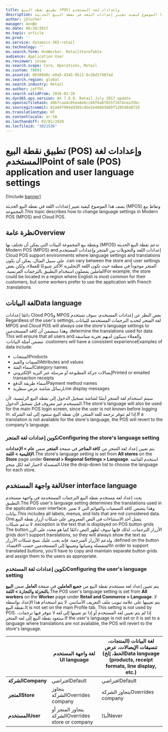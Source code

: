```yaml
---
title: تطبيق نقطة البيع (POS) وإعدادات لغة المستخدم
description: يصف هذا الموضوع كيفية تغيير إعدادات اللغة في نقطة البيع الحديثة (MPOS) ونقاط بيع المجموعة.
author: jblucher
manager: AnnBe
ms.date: 06/20/2017
ms.topic: article
ms.prod: ''
ms.service: dynamics-365-retail
ms.technology: ''
ms.search.form: HcmWorker, RetailStoreTable
audience: Application User
ms.reviewer: josaw
ms.search.scope: Core, Operations, Retail
ms.custom: 78891
ms.assetid: 0030940c-e0a5-4345-9511-8c3bd1f487ad
ms.search.region: global
ms.search.industry: Retail
ms.author: jeffbl
ms.search.validFrom: 2016-02-28
ms.dyn365.ops.version: AX 7.0.0, Retail July 2017 update
ms.openlocfilehash: 49bfcaa4c05ea8e6cc6bf0a8f855f2474cea35bc
ms.sourcegitcommit: 81a647904dd305c4be2e4b683689f128548a872d
ms.translationtype: HT
ms.contentlocale: ar-SA
ms.lasthandoff: 02/01/2020
ms.locfileid: "3021536"
---
```

# <a name="point-of-sale-pos-application-and-user-language-settings"></a><span data-ttu-id="b5052-103">تطبيق نقطة البيع (POS) وإعدادات لغة المستخدم</span><span class="sxs-lookup"><span data-stu-id="b5052-103">Point of sale (POS) application and user language settings</span></span>

[!include [banner](includes/banner.md)]

<span data-ttu-id="b5052-104">يصف هذا الموضوع كيفية تغيير إعدادات اللغة في نقطة البيع الحديثة (MPOS) ونقاط بيع المجموعة.</span><span class="sxs-lookup"><span data-stu-id="b5052-104">This topic describes how to change language settings in Modern POS (MPOS) and Cloud POS.</span></span>

## <a name="overview"></a><span data-ttu-id="b5052-105">نظرة عامة</span><span class="sxs-lookup"><span data-stu-id="b5052-105">Overview</span></span>
<span data-ttu-id="b5052-106">‏‫تدعم ‏‫نقطة البيع الحديثة (MPOS) ونقطة بيع المجموعة البيئات التي يمكن أن تختلف بها إعدادات اللغة والتحويلات بين المتجر وإعدادات المستخدم.</span><span class="sxs-lookup"><span data-stu-id="b5052-106">Modern POS (MPOS) and Cloud POS support environments where language settings and translations can vary between the store and user settings.</span></span> <span data-ttu-id="b5052-107">على سبيل المثال، يمكن أن يكون المتجر موجوداً في منطقة حيث تكون اللغة الإنجليزية الأكثر شيوعًا للعملاء، ولكن بعض العاملين يفضلون استخدام التطبيق بالترجمات الفرنسية.‬</span><span class="sxs-lookup"><span data-stu-id="b5052-107">For example, the store could be located in a region where English is most common for their customers, but some workers prefer to use the application with French translations.</span></span>

## <a name="data-language"></a><span data-ttu-id="b5052-108">لغة البيانات</span><span class="sxs-lookup"><span data-stu-id="b5052-108">Data language</span></span>

<span data-ttu-id="b5052-109">‏‫بغض النظر عن إعدادات المستخدم، سوف تستخدم MPOS وCloud POS دائمًا إعدادات لغة المتجر لتحديد الترجمات المستخدمة للبيانات.</span><span class="sxs-lookup"><span data-stu-id="b5052-109">Regardless of the user's settings, MPOS and Cloud POS will always use the store's language settings to determine the translations used for data.</span></span> <span data-ttu-id="b5052-110">وهذا سيضمن أن كافة المستخدمين والعملاء سيكون لديهم تجربة متناسقة.</span><span class="sxs-lookup"><span data-stu-id="b5052-110">This will ensure that all users and customers will have a consistent experience.</span></span> <span data-ttu-id="b5052-111">تتضمن أمثلة البيانات:‬</span><span class="sxs-lookup"><span data-stu-id="b5052-111">Examples of data include:</span></span>

- <span data-ttu-id="b5052-112">المنتجات</span><span class="sxs-lookup"><span data-stu-id="b5052-112">Products</span></span>
- <span data-ttu-id="b5052-113">السمات والقيم</span><span class="sxs-lookup"><span data-stu-id="b5052-113">Attributes and values</span></span>
- <span data-ttu-id="b5052-114">أسماء الفئة</span><span class="sxs-lookup"><span data-stu-id="b5052-114">Category names</span></span>
- <span data-ttu-id="b5052-115">إيصالات حركة المطبوعة أو مرسلة عبر البريد الإلكتروني</span><span class="sxs-lookup"><span data-stu-id="b5052-115">Printed or emailed transaction receipts</span></span>
- <span data-ttu-id="b5052-116">أسماء طريقة الدفع</span><span class="sxs-lookup"><span data-stu-id="b5052-116">Payment method names</span></span>
- <span data-ttu-id="b5052-117">رسائل شاشة عرض سطرية</span><span class="sxs-lookup"><span data-stu-id="b5052-117">Line display messages</span></span>

<span data-ttu-id="b5052-118">سيتم استخدام لغة المتجر أيضًا لشاشة تسجيل الدخول إلى نقطة البيع الرئيسية، لأن المستخدم غير معروف قبل تسجيل الدخول.</span><span class="sxs-lookup"><span data-stu-id="b5052-118">The store's language will also be used for the main POS login screen, since the user is not known before logging in.</span></span> <span data-ttu-id="b5052-119">إذا لم تتوفر ترجمة للغة المتجر، فإن نقطة البيع ستعود إلى لغة الشركة.‬</span><span class="sxs-lookup"><span data-stu-id="b5052-119">If a translation is not available for the store's language, the POS will revert to the company's language.</span></span>

### <a name="configuring-the-stores-language-setting"></a><span data-ttu-id="b5052-120">تكوين إعدادات لغة المتجر</span><span class="sxs-lookup"><span data-stu-id="b5052-120">Configuring the store's language setting</span></span>

<span data-ttu-id="b5052-121">يتم تعيين إعداد لغة المتجر من **كافة المتاجر‬** في صفحة **المتجر** ضمن **عام &gt; الإعدادات الإقليمية &gt; اللغة**.</span><span class="sxs-lookup"><span data-stu-id="b5052-121">The store's language setting is set from **All stores** on the **Store** page under **General &gt; Regional Settings &gt; Language**.</span></span> <span data-ttu-id="b5052-122">استخدم القائمة المنسدلة لاختيار لغة لكل متجر.‬</span><span class="sxs-lookup"><span data-stu-id="b5052-122">Use the drop-down list to choose the language for each store.</span></span>

## <a name="user-interface-language"></a><span data-ttu-id="b5052-123">لغة واجهة المستخدم</span><span class="sxs-lookup"><span data-stu-id="b5052-123">User interface language</span></span>

<span data-ttu-id="b5052-124">يحدد إعداد لغة مستخدم نقطة البيع الترجمات المستخدمة في واجهة مستخدم التطبيق.</span><span class="sxs-lookup"><span data-stu-id="b5052-124">The POS user's language setting determines the translations used in the application user interface.</span></span> <span data-ttu-id="b5052-125">وهذا يتضمن كافة التسميات والقوائم التي لا تعتبر بيانات.‬</span><span class="sxs-lookup"><span data-stu-id="b5052-125">This includes all labels, menus, and lists that are not considered data.</span></span> <span data-ttu-id="b5052-126">‏‫يتمثل أحد الاستثناءات في النص المعروض على شبكات أزرار نقطة البيع.</span><span class="sxs-lookup"><span data-stu-id="b5052-126">One exception is the text that is displayed on POS button grids.</span></span> <span data-ttu-id="b5052-127">لا تدعم شبكات الأزرار الترجمات، لذلك فإنها سوف تُظهر النص دائمًا كما هو محدد على الزر.</span><span class="sxs-lookup"><span data-stu-id="b5052-127">The button grids don't support translations, so they will always show the text as defined on the button.</span></span> <span data-ttu-id="b5052-128">ولدعم الأزرار المترجمة، فإنه يجب عليك نسخ شبكات الأزرار المنفصلة وصيانها وتعيينها إلى المستخدمين حسب الاقتضاء.‬</span><span class="sxs-lookup"><span data-stu-id="b5052-128">In order to support translated buttons, you'll have to copy and maintain separate button grids and assign them to the users as appropriate.</span></span>

### <a name="configuring-the-users-language-setting"></a><span data-ttu-id="b5052-129">تكوين إعدادات لغة المستخدم</span><span class="sxs-lookup"><span data-stu-id="b5052-129">Configuring the user's language setting</span></span>

<span data-ttu-id="b5052-130">يتم تعيين إعداد لغة مستخدم نقطة البيع من **جميع العاملين** في صفحة **العامل** ضمن **البيع بالتجزئة والتجارة &gt; اللغة**.</span><span class="sxs-lookup"><span data-stu-id="b5052-130">The POS user's language setting is set from **All workers** on the **Worker** page under **Retail and Commerce &gt; Language**.</span></span> <span data-ttu-id="b5052-131">لا يتم تعيينها على علامة تبويب ملف التعريف الأساسي. لا يتم استخدام هذا الإعداد بواسطة نقطة البيع.</span><span class="sxs-lookup"><span data-stu-id="b5052-131">It is not set on the main Profile tab. This setting is not used by POS.</span></span> <span data-ttu-id="b5052-132">إذا لم يتم تعيين لغة المستخدم أو إذا تم تعيينها إلى لغة لا تتوفر فيها ترجمات، ستعود نقطة البيع إلى لغة المتجر.</span><span class="sxs-lookup"><span data-stu-id="b5052-132">If the user's language is not set or it is set to a language where translations are not available, the POS will revert to the store's language.</span></span>

|             | <span data-ttu-id="b5052-133">لغة واجهة المستخدم   </span><span class="sxs-lookup"><span data-stu-id="b5052-133">UI language</span></span>                | <span data-ttu-id="b5052-134">لغة البيانات (المنتجات، تنسيقات الإيصالات، عرض الخط، إلخ)</span><span class="sxs-lookup"><span data-stu-id="b5052-134">Data language (products, receipt formats, line display, etc.)</span></span> |
|-------------|----------------------------|---------------------------------------------------------------|
| <span data-ttu-id="b5052-135">**الشركة**</span><span class="sxs-lookup"><span data-stu-id="b5052-135">**Company**</span></span> | <span data-ttu-id="b5052-136">افتراضي</span><span class="sxs-lookup"><span data-stu-id="b5052-136">Default</span></span>                    | <span data-ttu-id="b5052-137">افتراضي</span><span class="sxs-lookup"><span data-stu-id="b5052-137">Default</span></span>                                                       |
| <span data-ttu-id="b5052-138">**المتجر**</span><span class="sxs-lookup"><span data-stu-id="b5052-138">**Store**</span></span>   | <span data-ttu-id="b5052-139">يتجاوز الشركة</span><span class="sxs-lookup"><span data-stu-id="b5052-139">Overrides company</span></span>          | <span data-ttu-id="b5052-140">يتجاوز الشركة</span><span class="sxs-lookup"><span data-stu-id="b5052-140">Overrides company</span></span>                                             |
| <span data-ttu-id="b5052-141">**المستخدم**</span><span class="sxs-lookup"><span data-stu-id="b5052-141">**User**</span></span>    | <span data-ttu-id="b5052-142">يتجاوز المتجر أو الشركة</span><span class="sxs-lookup"><span data-stu-id="b5052-142">Overrides store or company</span></span> | <span data-ttu-id="b5052-143">أبدًا</span><span class="sxs-lookup"><span data-stu-id="b5052-143">Never</span></span>                                                         |
